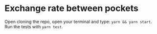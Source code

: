# Exchange rate between pockets

Open cloning the repo, open your terminal and type: `yarn && yarn start`.
Run the tests with `yarn test`.
